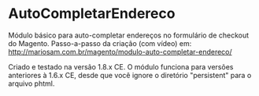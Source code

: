 AutoCompletarEndereco
=====================

Módulo básico para auto-completar endereços no formulário de checkout do Magento.
Passo-a-passo da criação (com vídeo) em: http://mariosam.com.br/magento/modulo-auto-completar-endereco/

Criado e testado na versão 1.8.x CE.
O módulo funciona para versões anteriores à 1.6.x CE, desde que você ignore o diretório "persistent" para o arquivo phtml.

